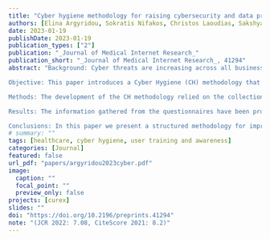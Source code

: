 ```yaml
---
title: "Cyber hygiene methodology for raising cybersecurity and data privacy awareness in healthcare organisations"
authors: [Elina Argyridou, Sokratis Nifakos, Christos Laoudias, Sakshyam Panda, Emmanouil Panaousis, Krishna Chandramouli, Diana Navarro-Llobet, Juan Mora Zamorano, Panagiotis Papachristou, Stefano Bonacina]
date: 2023-01-19
publishDate: 2023-01-19
publication_types: ["2"]
publication: "_Journal of Medical Internet Research_"
publication_short: "_Journal of Medical Internet Research_, 41294"
abstract: "Background: Cyber threats are increasing across all business sectors and the cost of cybersecurity and data privacy incidents is rising globally, especially in the healthcare domain. In response to the emerging threats, healthcare organisations are enhancing the technical measures with the use of antivirus, firewalls, and firmware/software patches to protect and preserve the business continuity of patient services. Despite such efforts the threat of cybersecurity is ever increasing, and such measures have not been sufficient to counter cyber-attacks as the role of personnel in the chain of cyber defence is often neglected. In practice, healthcare organisations are requested to apply general cybersecurity and data privacy guidelines that focus on the human factor. However, there is limited literature on the methodologies and procedures which can assist healthcare organisations to successfully map to specific controls (interventions), including awareness activities and training programs, with a measurable impact on personnel. To this end, tools, and structured methodologies for assisting the higher management to select the minimum number of required controls that will be most effective on the healthcare workforce are highly desirable, yet not available at the moment.

Objective: This paper introduces a Cyber Hygiene (CH) methodology that is developed based on a unique survey-based risk assessment tool for raising cybersecurity and data privacy awareness of different employee groups in healthcare organisations. The proposed CH methodology considers the human factor in the chain of cyber defence by focusing on the gaps and needs of individual employee groups. The main objective of the methodology is to identify the most effective strategy for managing cybersecurity and data privacy risks and recommend targeted human-centric controls (e.g., awareness activities, training programs, rewards, etc.) that are tailored to the organisation-specific needs (e.g., culture, personnel background, employee role and responsibilities, etc.) to implement the strategy. The recommended controls, which are selected from a larger set of candidate controls, ensure that cybersecurity and data privacy awareness will be improved, while keeping the cost low because only a smaller subset of controls is applied.

Methods: The development of the CH methodology relied on the collection of survey responses to extract knowledge and assess the needs and gaps of 4 different employee groups, i.e., i) Administrative; ii) Medical/Clinical; iii) IT/Technical; and iv) Executive/Security, across 3 European healthcare organisations. The online survey including 28 questions was released to evaluate the situation for all 4 employee groups at each organisation with respect to 7 types of cybersecurity and data privacy risks (i.e., risk categories). In total, 356 responses were collected and analysed, and we attained detailed results in terms of the risk levels per organisation, employee group, risk category, and selected topics of interest associated with specific survey questions. For anonymization purposes, the organisations are randomised and thereafter referred to as HO1, HO2, and HO3. Indicative high-level findings include: i) Administrative and Medical/Clinical employees at HO3 have fewer high risks compared to HO1 and HO2. This implies that these employee groups at HO3 seem to better understand the general concepts of cyber hygiene and ii) Administrative and Medical/Clinical employees at HO1 and HO2 have medium-high risk evaluation in most risk categories. Thus, they are encouraged to adopt the controls recommended by our CH methodology to manage these risks and improve the situation with respect to the personnel’s cybersecurity and data privacy perception and behaviour.

Results: The information gathered from the questionnaires have been processed and analysed resulting in the application of a risk assessment procedure to evaluate and quantify various cybersecurity and data privacy risks. These risks have been discretized into a range of 1 to 5 with 1 representing lowest form of risk and 5 representing highest form of risk from the employees’ perspective. Thus, we identify the most effective strategy (ranging from ‘acceptance’ to ‘mitigation’) to manage each risk. Each risk category has been mapped to a set of human-centric, rather than IT-based, controls and implementation levels (e.g., quarterly training with beginners’ level material) based on the corresponding risk management strategy. These are categorised as Training, Awareness, Motivation, and Rewarding controls. Our mapping empowers the recommendation of the optimal subset of human-centric controls to implement the identified strategy for managing each risk.

Conclusions: In this paper we present a structured methodology for improving the cyber hygiene perception and behaviour of personnel in the healthcare sector. The applicability and added value of the proposed CH methodology is demonstrated using real- life survey data collected at 3 European healthcare organisations. Our findings suggest that there are considerable differences with respect to human-oriented cybersecurity and data privacy risks across different organisations and diverse employee groups within the same organisation. By applying the CH methodology, we provide the risk strategies together with the list of recommended human-centric controls for managing a wide range of cybersecurity and data privacy risks related to healthcare employees."
# summary: ""
tags: [healthcare, cyber hygiene, user training and awareness]
categories: [Journal]
featured: false
url_pdf: "papers/argyridou2023cyber.pdf"
image:
  caption: ""
  focal_point: ""
  preview_only: false
projects: [curex]
slides: ""
doi: "https://doi.org/10.2196/preprints.41294"
note: "(JCR 2022: 7.08, CiteScore 2021: 8.2)"
---
```

